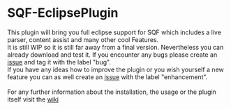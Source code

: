 # SQF-EclipsePlugin
This plugin will bring you full eclipse support for SQF which includes a live parser, content assist and many other cool Features. <br>
It is still WIP so it is still far away from a final version. Nevertheless you can already download and test it. If you encounter any bugs please create an [issue](https://github.com/Krzmbrzl/SQF-EclipsePlugin/issues) and tag it with the label "bug". <br>
If you have any ideas how to improve the plugin or you wish yourself a new feature you can as well create an [issue](https://github.com/Krzmbrzl/SQF-EclipsePlugin/issues) with the label "enhancement". <br>
<br>
For any further information about the installation, the usage or the plugin itself visit the [wiki](https://github.com/Krzmbrzl/SQF-EclipsePlugin/wiki)
